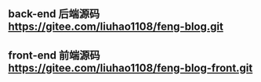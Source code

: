 ## back-end 后端源码 https://gitee.com/liuhao1108/feng-blog.git

## front-end 前端源码 https://gitee.com/liuhao1108/feng-blog-front.git
